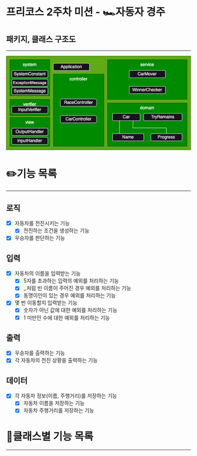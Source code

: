 # 프리코스 2주차 미션 - 🏎️자동자 경주

## 패키지, 클래스 구조도

---

![다이어그램.png](images%2F%EB%8B%A4%EC%9D%B4%EC%96%B4%EA%B7%B8%EB%9E%A8.png)

# ✏️기능 목록

---

## 로직

- [x] 자동차를 전진시키는 기능
    - [x] 전진하는 조건을 생성하는 기능

- [x] 우승자를 판단하는 기능

## 입력

- [x] 자동차의 이름을 입력받는 기능
    - [x] 5자를 초과하는 입력의 예외를 처리하는 기능
    - [x] ,,처럼 빈 이름이 주어진 경우 예외를 처리하는 기능
    - [x] 동명이인이 있는 경우 예외를 처리하는 기능
- [x] 몇 번 이동할지 입력받는 기능
    - [x] 숫자가 아닌 값에 대한 예외를 처리하는 기능
    - [x] 1 미만인 수에 대한 예외를 처리하는 기능

## 출력

- [x] 우승자를 출력하는 기능
- [x] 각 자동차의 전진 상황을 출력하는 기능

## 데이터

- [x] 각 자동차 정보(이름, 주행거리)를 저장하는 기능
    - [x] 자동차 이름을 저장하는 기능
    - [x] 자동차 주행거리를 저장하는 기능

# 🤗클래스별 기능 목록

---